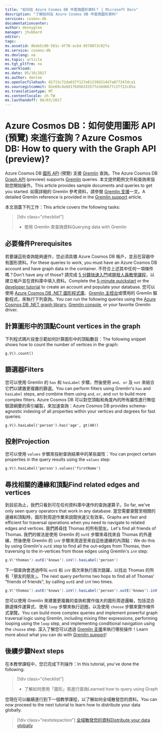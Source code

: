 ```yaml
---
title: "如何在 Azure Cosmos DB 中查詢圖形資料？ | Microsoft Docs"
description: "了解如何在 Azure Cosmos DB 中查詢圖形資料"
services: cosmos-db
documentationcenter: 
author: dennyglee
manager: jhubbard
editor: 
tags: 
ms.assetid: 8bde5c80-581c-4f70-acb4-9578873c92fa
ms.service: cosmos-db
ms.devlang: na
ms.topic: article
ms.tgt_pltfrm: na
ms.workload: 
ms.date: 05/10/2017
ms.author: denlee
ms.openlocfilehash: 81713c72da037f127e81239d214d7a877247dca1
ms.sourcegitcommit: 02e69c4a9d17645633357fe3d46677c2ff22c85a
ms.translationtype: MT
ms.contentlocale: zh-TW
ms.lasthandoff: 08/03/2017
---
```

# <a name="azure-cosmos-db-how-to-query-with-the-graph-api-preview"></a><span data-ttu-id="5c7e3-104">Azure Cosmos DB：如何使用圖形 API (預覽) 來進行查詢？</span><span class="sxs-lookup"><span data-stu-id="5c7e3-104">Azure Cosmos DB: How to query with the Graph API (preview)?</span></span>

<span data-ttu-id="5c7e3-105">Azure Cosmos DB [圖形 API](graph-introduction.md) (預覽) 支援 [Gremlin](https://docs.mongodb.com/manual/tutorial/query-documents/) 查詢。</span><span class="sxs-lookup"><span data-stu-id="5c7e3-105">The Azure Cosmos DB [Graph API](graph-introduction.md) (preview) supports [Gremlin](https://docs.mongodb.com/manual/tutorial/query-documents/) queries.</span></span> <span data-ttu-id="5c7e3-106">本文提供範例文件和查詢來協助您開始操作。</span><span class="sxs-lookup"><span data-stu-id="5c7e3-106">This article provides sample documents and queries to get you started.</span></span> <span data-ttu-id="5c7e3-107">如需詳細的 Gremlin 參考資料，請參閱 [Gremlin 支援](gremlin-support.md)一文。</span><span class="sxs-lookup"><span data-stu-id="5c7e3-107">A detailed Gremlin reference is provided in the [Gremlin support](gremlin-support.md) article.</span></span>

<span data-ttu-id="5c7e3-108">本文涵蓋下列工作：</span><span class="sxs-lookup"><span data-stu-id="5c7e3-108">This article covers the following tasks:</span></span> 

> [!div class="checklist"]
> * <span data-ttu-id="5c7e3-109">使用 Gremlin 來查詢資料</span><span class="sxs-lookup"><span data-stu-id="5c7e3-109">Querying data with Gremlin</span></span>

## <a name="prerequisites"></a><span data-ttu-id="5c7e3-110">必要條件</span><span class="sxs-lookup"><span data-stu-id="5c7e3-110">Prerequisites</span></span>

<span data-ttu-id="5c7e3-111">若要讓這些查詢能夠運作，您必須具備 Azure Cosmos DB 帳戶，並且在容器中有圖形資料。</span><span class="sxs-lookup"><span data-stu-id="5c7e3-111">For these queries to work, you must have an Azure Cosmos DB account and have graph data in the container.</span></span> <span data-ttu-id="5c7e3-112">不符合上述其中任何一項條件嗎？</span><span class="sxs-lookup"><span data-stu-id="5c7e3-112">Don't have any of those?</span></span> <span data-ttu-id="5c7e3-113">請完成 [5 分鐘快速入門](create-graph-dotnet.md)或[開發人員教學課程](tutorial-query-graph.md)，以建立帳戶並在資料庫中填入資料。</span><span class="sxs-lookup"><span data-stu-id="5c7e3-113">Complete the [5-minute quickstart](create-graph-dotnet.md) or the [developer tutorial](tutorial-query-graph.md) to create an account and populate your database.</span></span> <span data-ttu-id="5c7e3-114">您可以使用 [Azure Cosmos DB .NET 圖形程式庫](graph-sdk-dotnet.md)、[Gremlin 主控台](https://tinkerpop.apache.org/docs/current/reference/#gremlin-console)或慣用的 Gremlin 驅動程式，來執行下列查詢。</span><span class="sxs-lookup"><span data-stu-id="5c7e3-114">You can run the following queries using the [Azure Cosmos DB .NET graph library](graph-sdk-dotnet.md), [Gremlin console](https://tinkerpop.apache.org/docs/current/reference/#gremlin-console), or your favorite Gremlin driver.</span></span>

## <a name="count-vertices-in-the-graph"></a><span data-ttu-id="5c7e3-115">計算圖形中的頂點</span><span class="sxs-lookup"><span data-stu-id="5c7e3-115">Count vertices in the graph</span></span>

<span data-ttu-id="5c7e3-116">下列程式碼片段會示範如何計算圖形中的頂點數目：</span><span class="sxs-lookup"><span data-stu-id="5c7e3-116">The following snippet shows how to count the number of vertices in the graph:</span></span>

```
g.V().count()
```

## <a name="filters"></a><span data-ttu-id="5c7e3-117">篩選器</span><span class="sxs-lookup"><span data-stu-id="5c7e3-117">Filters</span></span>

<span data-ttu-id="5c7e3-118">您可以使用 Gremlin 的 `has` 和 `hasLabel` 步驟，然後使用 `and`、`or` 及 `not` 來結合它們以建置更複雜的篩選。</span><span class="sxs-lookup"><span data-stu-id="5c7e3-118">You can perform filters using Gremlin's `has` and `hasLabel` steps, and combine them using `and`, `or`, and `not` to build more complex filters.</span></span> <span data-ttu-id="5c7e3-119">Azure Cosmos DB 可以對您頂點和角度內的所有屬性進行無從驗證綱要的索引編製，來加速查詢：</span><span class="sxs-lookup"><span data-stu-id="5c7e3-119">Azure Cosmos DB provides schema-agnostic indexing of all properties within your vertices and degrees for fast queries:</span></span>

```
g.V().hasLabel('person').has('age', gt(40))
```

## <a name="projection"></a><span data-ttu-id="5c7e3-120">投射</span><span class="sxs-lookup"><span data-stu-id="5c7e3-120">Projection</span></span>

<span data-ttu-id="5c7e3-121">您可以使用 `values` 步驟來投射查詢結果中的某些屬性：</span><span class="sxs-lookup"><span data-stu-id="5c7e3-121">You can project certain properties in the query results using the `values` step:</span></span>

```
g.V().hasLabel('person').values('firstName')
```

## <a name="find-related-edges-and-vertices"></a><span data-ttu-id="5c7e3-122">尋找相關的邊緣和頂點</span><span class="sxs-lookup"><span data-stu-id="5c7e3-122">Find related edges and vertices</span></span>

<span data-ttu-id="5c7e3-123">到目前為止，我們只看到可在任何資料庫中運作的查詢運算子。</span><span class="sxs-lookup"><span data-stu-id="5c7e3-123">So far, we've only seen query operators that work in any database.</span></span> <span data-ttu-id="5c7e3-124">當您需要瀏覽至相關的邊緣和頂點時，圖形對周遊作業來說既快速又有效率。</span><span class="sxs-lookup"><span data-stu-id="5c7e3-124">Graphs are fast and efficient for traversal operations when you need to navigate to related edges and vertices.</span></span> <span data-ttu-id="5c7e3-125">我們將尋找 Thomas 的所有朋友。</span><span class="sxs-lookup"><span data-stu-id="5c7e3-125">Let's find all friends of Thomas.</span></span> <span data-ttu-id="5c7e3-126">我們的做法是使用 Gremlin 的 `outE` 步驟來尋找來自 Thomas 的外邊緣，然後使用 Gremlin 的 `inV` 步驟來周遊至來自這些邊緣的內頂點：</span><span class="sxs-lookup"><span data-stu-id="5c7e3-126">We do this by using Gremlin's `outE` step to find all the out-edges from Thomas, then traversing to the in-vertices from those edges using Gremlin's `inV` step:</span></span>

```cs
g.V('thomas').outE('knows').inV().hasLabel('person')
```

<span data-ttu-id="5c7e3-127">下一個查詢會透過呼叫 `outE` 和 `inV` 兩次來執行兩次跳躍，以找出 Thomas 的所有「朋友的朋友」。</span><span class="sxs-lookup"><span data-stu-id="5c7e3-127">The next query performs two hops to find all of Thomas' "friends of friends", by calling `outE` and `inV` two times.</span></span> 

```cs
g.V('thomas').outE('knows').inV().hasLabel('person').outE('knows').inV().hasLabel('person')
```

<span data-ttu-id="5c7e3-128">您可以使用 Gremlin 來建置更複雜的查詢和實作強大的圖形周遊邏輯，包括混合篩選條件運算式、使用 `loop` 步驟來執行迴圈，以及使用 `choose` 步驟來實作條件式瀏覽。</span><span class="sxs-lookup"><span data-stu-id="5c7e3-128">You can build more complex queries and implement powerful graph traversal logic using Gremlin, including mixing filter expressions, performing looping using the `loop` step, and implementing conditional navigation using the `choose` step.</span></span> <span data-ttu-id="5c7e3-129">深入了解您可以透過 [Gremlin 支援](gremlin-support.md)來執行哪些操作！</span><span class="sxs-lookup"><span data-stu-id="5c7e3-129">Learn more about what you can do with [Gremlin support](gremlin-support.md)!</span></span>

## <a name="next-steps"></a><span data-ttu-id="5c7e3-130">後續步驟</span><span class="sxs-lookup"><span data-stu-id="5c7e3-130">Next steps</span></span>

<span data-ttu-id="5c7e3-131">在本教學課程中，您已完成下列操作：</span><span class="sxs-lookup"><span data-stu-id="5c7e3-131">In this tutorial, you've done the following:</span></span>

> [!div class="checklist"]
> * <span data-ttu-id="5c7e3-132">了解如何使用「圖形」來進行查詢</span><span class="sxs-lookup"><span data-stu-id="5c7e3-132">Learned how to query using Graph</span></span> 

<span data-ttu-id="5c7e3-133">您現在可以繼續進行到下一個教學課程，以了解如何全域散發您的資料。</span><span class="sxs-lookup"><span data-stu-id="5c7e3-133">You can now proceed to the next tutorial to learn how to distribute your data globally.</span></span>

> [!div class="nextstepaction"]
> [<span data-ttu-id="5c7e3-134">全域散發您的資料</span><span class="sxs-lookup"><span data-stu-id="5c7e3-134">Distribute your data globally</span></span>](tutorial-global-distribution-documentdb.md)